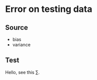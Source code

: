 <a>
    <script>
        Mathjax = {
            tex: {
                inlineMath: [["$", "$"]]
            }
        };
    </script>
    <script src="https://slippersss.github.io/tex-svg-full.js"></script>
</a>

# Error on testing data

## Source

* bias  
* variance

## Test

Hello, see this $\sum$.

